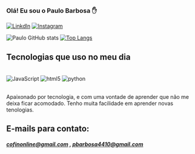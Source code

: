 ### Olá! Eu sou o Paulo Barbosa ✋

[![Linkdln](https://img.shields.io/badge/LinkedIn-0077B5?style=for-the-badge&logo=linkedin&logoColor=white)](https://www.linkedin.com/in/paulo-barbosa4410/)
[![Instagram](https://img.shields.io/badge/Instagram-E4405F?style=for-the-badge&logo=instagram&logoColor=white)](https://www.instagram.com/pbarbosa4410/)

![Paulo GitHub stats](https://github-readme-stats.vercel.app/api?username=Paulor4410&show_icons=true&theme=dracula)
[![Top Langs](https://github-readme-stats.vercel.app/api/top-langs/?username=Paulor4410)](https://github.com/Paulor4410/github-readme-stats)

## Tecnologias que uso no meu dia
<div style="display: inline_block"><br/>
   <img align="center" alt="JavaScript" src="https://img.shields.io/badge/JavaScript-323330?style=for-the-badge&logo=javascript&logoColor=F7DF1E" />
   <img align="center" alt="html5" src="https://img.shields.io/badge/HTML5-E34F26?style=for-the-badge&logo=html5&logoColor=white" />
   <img align="center" alt="python" src="https://img.shields.io/badge/Python-14354C?style=for-the-badge&logo=python&logoColor=white" />
   
</div><br/>

Apaixonado por tecnologia, e com uma vontade de aprender que não me deixa ficar acomodado.
Tenho muita facilidade em aprender novas tenologias.

## E-mails para contato:
##### cofinonline@gmail.com , pbarbosa4410@gmail.com

